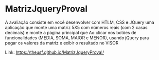 # MatrizJqueryProvaI
A avaliação consiste em você desenvolver com HTLM, CSS e JQuery uma aplicação que monte uma matriz 5X5 com números reais (com 2 casas decimais) e monte a página principal que Ao clicar nos botões de funcionalidades (MEDIA, SOMA, MAIOR e MENOR), usando jQuery para pegar os valores da matriz e exibir o resultado no VISOR

Link: https://theusf.github.io/MatrizJqueryProvaI/
